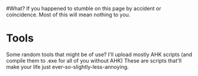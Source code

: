 #What?
If you happened to stumble on this page by accident or coincidence. 
Most of this will mean nothing to you.

# Tools
Some random tools that might be of use?
I'll upload mostly AHK scripts (and compile them to .exe for all of you without AHK)
These are scripts that'll make your life just ever-so-slightly-less-annoying.
